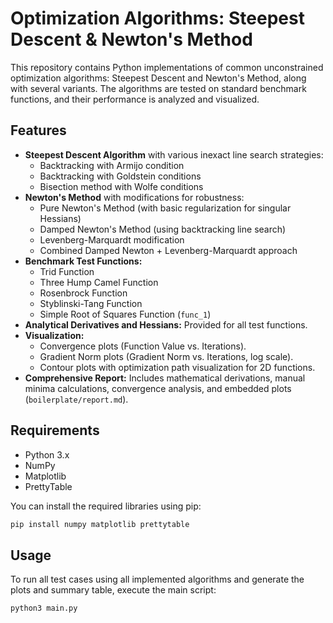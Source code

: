# Optimization Algorithms: Steepest Descent & Newton's Method

This repository contains Python implementations of common unconstrained optimization algorithms: Steepest Descent and Newton's Method, along with several variants. The algorithms are tested on standard benchmark functions, and their performance is analyzed and visualized.

## Features

*   **Steepest Descent Algorithm** with various inexact line search strategies:
    *   Backtracking with Armijo condition
    *   Backtracking with Goldstein conditions
    *   Bisection method with Wolfe conditions
*   **Newton's Method** with modifications for robustness:
    *   Pure Newton's Method (with basic regularization for singular Hessians)
    *   Damped Newton's Method (using backtracking line search)
    *   Levenberg-Marquardt modification
    *   Combined Damped Newton + Levenberg-Marquardt approach
*   **Benchmark Test Functions:**
    *   Trid Function
    *   Three Hump Camel Function
    *   Rosenbrock Function
    *   Styblinski-Tang Function
    *   Simple Root of Squares Function (`func_1`)
*   **Analytical Derivatives and Hessians:** Provided for all test functions.
*   **Visualization:**
    *   Convergence plots (Function Value vs. Iterations).
    *   Gradient Norm plots (Gradient Norm vs. Iterations, log scale).
    *   Contour plots with optimization path visualization for 2D functions.
*   **Comprehensive Report:** Includes mathematical derivations, manual minima calculations, convergence analysis, and embedded plots (`boilerplate/report.md`).

## Requirements

*   Python 3.x
*   NumPy
*   Matplotlib
*   PrettyTable

You can install the required libraries using pip:

```bash
pip install numpy matplotlib prettytable
```
## Usage

To run all test cases using all implemented algorithms and generate the plots and summary table, execute the main script:

```bash
python3 main.py
```
